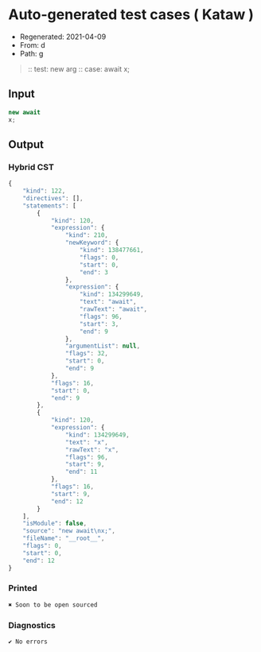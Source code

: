# Auto-generated test cases ( Kataw )
- Regenerated: 2021-04-09
- From: d
- Path: g
> :: test: new arg
> :: case: await
>          x;
## Input

`````js
new await
x;
`````

## Output

### Hybrid CST

```javascript
{
    "kind": 122,
    "directives": [],
    "statements": [
        {
            "kind": 120,
            "expression": {
                "kind": 210,
                "newKeyword": {
                    "kind": 138477661,
                    "flags": 0,
                    "start": 0,
                    "end": 3
                },
                "expression": {
                    "kind": 134299649,
                    "text": "await",
                    "rawText": "await",
                    "flags": 96,
                    "start": 3,
                    "end": 9
                },
                "argumentList": null,
                "flags": 32,
                "start": 0,
                "end": 9
            },
            "flags": 16,
            "start": 0,
            "end": 9
        },
        {
            "kind": 120,
            "expression": {
                "kind": 134299649,
                "text": "x",
                "rawText": "x",
                "flags": 96,
                "start": 9,
                "end": 11
            },
            "flags": 16,
            "start": 9,
            "end": 12
        }
    ],
    "isModule": false,
    "source": "new await\nx;",
    "fileName": "__root__",
    "flags": 0,
    "start": 0,
    "end": 12
}
```

### Printed

```javascript
✖ Soon to be open sourced
```

### Diagnostics

```javascript
✔ No errors
```

